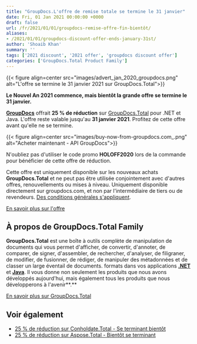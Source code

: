 ```yaml
---
title: "GroupDocs.L'offre de remise totale se termine le 31 janvier"
date: Fri, 01 Jan 2021 00:00:00 +0000
draft: false
url: /fr/2021/01/01/groupdocs-remise-offre-fin-bientôt/
aliases:
- /2021/01/01/groupdocs-discount-offer-ends-january-31st/
author: 'Shoaib Khan'
summary: ''
tags: ['2021 discount', '2021 offer', 'groupdocs discount offer']
categories: ['GroupDocs.Total Product Family']
---
```




{{< figure align=center src="images/advert_jan_2020_groupdocs.png" alt="L'offre se termine le 31 janvier 2021 sur GroupDocs.Total">}}


**Le Nouvel An 2021 commence, mais bientôt la grande offre se termine le 31 janvier.**

**[GroupDocs][1]** offrait **25 % de réduction** sur [GroupDocs.Total][2] pour .NET et Java. L'offre reste valable jusqu'au **31 janvier 2021**. Profitez de cette offre avant qu'elle ne se termine.



{{< figure align=center src="images/buy-now-from-groupdocs.com_.png" alt="Acheter maintenant - API GroupDocs">}}


N'oubliez pas d'utiliser le code promo **HOLOFF2020** lors de la commande pour bénéficier de cette offre de réduction.

Cette offre est uniquement disponible sur les nouveaux achats **GroupDocs.Total** et ne peut pas être utilisée conjointement avec d'autres offres, renouvellements ou mises à niveau. Uniquement disponible directement sur groupdocs.com, et non par l'intermédiaire de tiers ou de revendeurs. [Des conditions générales s'appliquent][3].

[En savoir plus sur l'offre][4]

## À propos de GroupDocs.Total Family

**GroupDocs.Total** est une boîte à outils complète de manipulation de documents qui vous permet d'afficher, de convertir, d'annoter, de comparer, de signer, d'assembler, de rechercher, d'analyser, de filigraner, de modifier, de fusionner, de rédiger, de manipuler des métadonnées et de classer un large éventail de documents. formats dans vos applications **[.NET][5]** et **[Java][6]**. Il vous donne non seulement les produits que nous avons développés aujourd'hui, mais également tous les produits que nous développerons à l'avenir**.**

[En savoir plus sur GroupDocs.Total][7]

## Voir également

* [25 % de réduction sur Conholdate.Total - Se terminant bientôt][8]
* [25 % de réduction sur Aspose.Total - Bientôt se terminant][9]







[1]: https://www.groupdocs.com/
[2]: https://products.groupdocs.com/total
[3]: https://www.groupdocs.com/holiday-offer-2020#terms
[4]: https://www.groupdocs.com/holiday-offer-2020
[5]: https://products.groupdocs.com/total/net
[6]: https://products.groupdocs.com/total/java
[7]: https://products.groupdocs.com/total
[8]: https://blog.conholdate.com/2021/01/01/discount-offer-ends-soon/
[9]: https://blog.aspose.com/2021/01/01/aspose-discount-offer-ends-january-31st/


